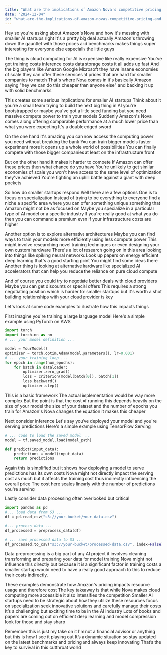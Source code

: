 ```yaml
---
title: "What are the implications of Amazon Nova's competitive pricing and benchmarks for smaller AI startups?"
date: "2024-12-04"
id: "what-are-the-implications-of-amazon-novas-competitive-pricing-and-benchmarks-for-smaller-ai-startups"
---
```


Hey so you're asking about Amazon's Nova and how it's messing with smaller AI startups right  It's a pretty big deal actually  Amazon's throwing down the gauntlet with those prices and benchmarks  makes things super interesting for everyone else especially the little guys

The thing is cloud computing for AI is expensive  like really expensive  You've got training costs inference costs data storage costs it all adds up fast  And the big players like Amazon Google Microsoft they have insane economies of scale they can offer these services at prices that are hard for smaller companies to match  That's where Nova comes in it's basically Amazon saying "hey we can do this cheaper than anyone else" and backing it up with solid benchmarks

This creates some serious implications for smaller AI startups  Think about it  you're a small team trying to build the next big thing in AI you're bootstrapped or maybe you've got a little seed funding but you need massive compute power to train your models  Suddenly Amazon's Nova comes along offering comparable performance at a much lower price than what you were expecting  It's a double edged sword

On the one hand it's amazing  you can now access the computing power you need without breaking the bank  You can train bigger models faster experiment more  it opens up a whole world of possibilities  You can finally compete with those bigger companies  at least on the infrastructure front

But on the other hand it makes it harder to compete  If Amazon can offer these prices then what chance do you have  You're unlikely to get similar economies of scale you won't have access to the same level of optimization they've achieved  You're fighting an uphill battle against a giant with deep pockets

So how do smaller startups respond  Well there are a few options  One is to focus on specialization  Instead of trying to be everything to everyone  find a niche a specific area where you can offer something unique something that Amazon might not be as focused on  Maybe you specialize in a particular type of AI model or a specific industry  If you're really good at what you do then you can command a premium even if your infrastructure costs are higher

Another option is to explore alternative architectures  Maybe you can find ways to train your models more efficiently  using less compute power  This might involve researching novel training techniques or even designing your own custom hardware  There's a lot of research going on in this area looking into things like spiking neural networks  Look up papers on energy efficient deep learning  that's a good starting point  You might find some ideas there  Another thing is looking at alternative hardware like specialized AI accelerators  that can help you reduce the reliance on pure cloud compute

And of course you could try to negotiate better deals with cloud providers  Maybe you can get discounts or special offers  This requires a strong negotiating position  which is harder for smaller startups  but it's worth a shot  building relationships with your cloud provider is key

Let's look at some code examples  to illustrate how this impacts things

First imagine you're training a large language model  Here's a simple example using PyTorch on AWS

```python
import torch
import torch.nn as nn
# ... your model definition ...

model = YourModel()
optimizer = torch.optim.Adam(model.parameters(), lr=0.001)
# ... your training loop ...
for epoch in range(num_epochs):
    for batch in dataloader:
        optimizer.zero_grad()
        loss = criterion(model(batch[0]), batch[1])
        loss.backward()
        optimizer.step()
```

This is a basic framework  The actual implementation would be way more complex  But the point is that the cost of running this depends heavily on the size of your model the size of your dataset and the number of epochs you train for  Amazon's Nova changes the equation  it makes this cheaper


Next consider inference  Let's say you've deployed your model and you're serving predictions  Here's a simple example using TensorFlow Serving

```python
# ... code to load the saved model ...
model = tf.saved_model.load(model_path)

def predict(input_data):
    predictions = model(input_data)
    return predictions
```

Again  this is simplified  but it shows how deploying a model to serve predictions has its own costs  Nova might not directly impact the serving cost as much but it affects the training cost thus indirectly influencing the overall price  The cost here scales linearly with the number of predictions you're serving


Lastly  consider data processing  often overlooked but critical

```python
import pandas as pd
#... load data from S3 ...
df = pd.read_csv("s3://your-bucket/your-data.csv")

#... process data ...
df_processed = preprocess_data(df)

# ... save processed data to S3 ...
df_processed.to_csv("s3://your-bucket/processed-data.csv", index=False)
```

Data preprocessing is a big part of any AI project  it involves cleaning transforming and preparing your data for model training  Nova might not influence this directly  but because it is a significant factor in training costs  a smaller startup would need to have a really good approach to this to reduce their costs indirectly.


These examples demonstrate how Amazon's pricing impacts resource usage  and therefore cost  The key takeaway is that  while Nova makes cloud computing more accessible it also intensifies the competition  Smaller AI startups need to be strategic about how they utilize these resources  focus on specialization  seek innovative solutions  and carefully manage their costs  It’s a challenging but exciting time to be in the AI industry  Lots of books and papers are coming out on efficient deep learning and model compression  look for those and stay sharp


Remember  this is just my take on it  I'm not a financial advisor or anything  but this is how I see it playing out  It’s a dynamic situation so stay updated on the latest benchmarks and pricing  and always keep innovating  That’s the key to survival in this cutthroat world
